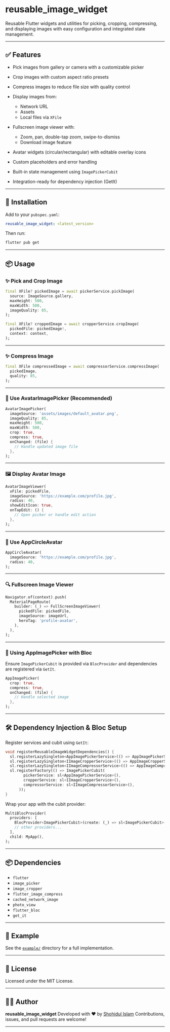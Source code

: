 # reusable\_image\_widget

Reusable Flutter widgets and utilities for picking, cropping, compressing, and displaying images with easy configuration
and integrated state management.

---

## ✅ Features

* Pick images from gallery or camera with a customizable picker
* Crop images with custom aspect ratio presets
* Compress images to reduce file size with quality control
* Display images from:

    * Network URL
    * Assets
    * Local files via `XFile`
* Fullscreen image viewer with:

    * Zoom, pan, double-tap zoom, swipe-to-dismiss
    * Download image feature
* Avatar widgets (circular/rectangular) with editable overlay icons
* Custom placeholders and error handling
* Built-in state management using `ImagePickerCubit`
* Integration-ready for dependency injection (GetIt)

---

## 🚀 Installation

Add to your `pubspec.yaml`:

```yaml
reusable_image_widget: <latest_version>
```

Then run:

```bash
flutter pub get
```

---

## 📦 Usage

### ✨ Pick and Crop Image

```dart
final XFile? pickedImage = await pickerService.pickImage(
  source: ImageSource.gallery,
  maxHeight: 500,
  maxWidth: 500,
  imageQuality: 85,
);

final XFile? croppedImage = await cropperService.cropImage(
  pickedFile: pickedImage!,
  context: context,
);
```

---

### ✨ Compress Image

```dart
final XFile compressedImage = await compressorService.compressImage(
  pickedImage,
  quality: 85,
);
```

---

### 🎯 Use AvatarImagePicker (Recommended)

```dart
AvatarImagePicker(
  imageSource: 'assets/images/default_avatar.png',
  imageQuality: 85,
  maxHeight: 500,
  maxWidth: 500,
  crop: true,
  compress: true,
  onChanged: (file) {
    // Handle updated image file
  },
);
```

---

### 🖼️ Display Avatar Image

```dart
AvatarImageViewer(
  xFile: pickedFile,
  imageSource: 'https://example.com/profile.jpg',
  radius: 40,
  showEditIcon: true,
  onTapEdit: () {
    // Open picker or handle edit action
  },
);
```

---

### 👤 Use AppCircleAvatar

```dart
AppCircleAvatar(
  imageSource: 'https://example.com/profile.jpg',
  radius: 40,
);
```

---

### 🔍 Fullscreen Image Viewer

```dart
Navigator.of(context).push(
  MaterialPageRoute(
    builder: (_) => FullScreenImageViewer(
      pickedFile: pickedFile,
      imageSource: imageUrl,
      heroTag: 'profile-avatar',
    ),
  ),
);
```

---

### 🧠 Using AppImagePicker with Bloc

Ensure `ImagePickerCubit` is provided via `BlocProvider` and dependencies are registered via `GetIt`.

```dart
AppImagePicker(
  crop: true,
  compress: true,
  onChanged: (file) {
    // Handle selected image
  },
);
```

---

## 🛠️ Dependency Injection & Bloc Setup

Register services and cubit using `GetIt`:

```dart
void registerReusableImageWidgetDependencies() {
  sl.registerLazySingleton<AppImagePickerService>(() => AppImagePickerService());
  sl.registerLazySingleton<IImageCropperService>(() => AppImageCropperService());
  sl.registerLazySingleton<IImageCompressorService>(() => AppImageCompressorService());
  sl.registerFactory(() => ImagePickerCubit(
        pickerService: sl<AppImagePickerService>(),
        cropperService: sl<IImageCropperService>(),
        compressorService: sl<IImageCompressorService>(),
      ));
}
```

Wrap your app with the cubit provider:

```dart
MultiBlocProvider(
  providers: [
    BlocProvider<ImagePickerCubit>(create: (_) => sl<ImagePickerCubit>()),
    // other providers...
  ],
  child: MyApp(),
);
```

---

## 📦 Dependencies

* `flutter`
* `image_picker`
* `image_cropper`
* `flutter_image_compress`
* `cached_network_image`
* `photo_view`
* `flutter_bloc`
* `get_it`

---

## 📁 Example

See the [`example/`](example/) directory for a full implementation.

---

## 📄 License

Licensed under the MIT License.

---

## 👨‍💼 Author

**reusable\_image\_widget**
Developed with ❤️ by [Shohidul Islam](https://github.com/ShohidulProgrammer)
Contributions, issues, and pull requests are welcome!

---
